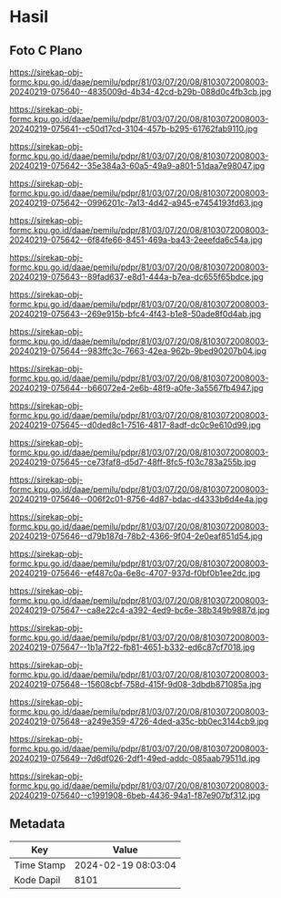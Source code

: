 # Hasil

## Foto C Plano

https://sirekap-obj-formc.kpu.go.id/daae/pemilu/pdpr/81/03/07/20/08/8103072008003-20240219-075640--4835009d-4b34-42cd-b29b-088d0c4fb3cb.jpg

https://sirekap-obj-formc.kpu.go.id/daae/pemilu/pdpr/81/03/07/20/08/8103072008003-20240219-075641--c50d17cd-3104-457b-b295-61762fab9110.jpg

https://sirekap-obj-formc.kpu.go.id/daae/pemilu/pdpr/81/03/07/20/08/8103072008003-20240219-075642--35e384a3-60a5-49a9-a801-51daa7e98047.jpg

https://sirekap-obj-formc.kpu.go.id/daae/pemilu/pdpr/81/03/07/20/08/8103072008003-20240219-075642--0996201c-7a13-4d42-a945-e7454193fd63.jpg

https://sirekap-obj-formc.kpu.go.id/daae/pemilu/pdpr/81/03/07/20/08/8103072008003-20240219-075642--6f84fe66-8451-469a-ba43-2eeefda6c54a.jpg

https://sirekap-obj-formc.kpu.go.id/daae/pemilu/pdpr/81/03/07/20/08/8103072008003-20240219-075643--89fad637-e8d1-444a-b7ea-dc655f65bdce.jpg

https://sirekap-obj-formc.kpu.go.id/daae/pemilu/pdpr/81/03/07/20/08/8103072008003-20240219-075643--269e915b-bfc4-4f43-b1e8-50ade8f0d4ab.jpg

https://sirekap-obj-formc.kpu.go.id/daae/pemilu/pdpr/81/03/07/20/08/8103072008003-20240219-075644--983ffc3c-7663-42ea-962b-9bed90207b04.jpg

https://sirekap-obj-formc.kpu.go.id/daae/pemilu/pdpr/81/03/07/20/08/8103072008003-20240219-075644--b66072e4-2e6b-48f9-a0fe-3a5567fb4947.jpg

https://sirekap-obj-formc.kpu.go.id/daae/pemilu/pdpr/81/03/07/20/08/8103072008003-20240219-075645--d0ded8c1-7516-4817-8adf-dc0c9e610d99.jpg

https://sirekap-obj-formc.kpu.go.id/daae/pemilu/pdpr/81/03/07/20/08/8103072008003-20240219-075645--ce73faf8-d5d7-48ff-8fc5-f03c783a255b.jpg

https://sirekap-obj-formc.kpu.go.id/daae/pemilu/pdpr/81/03/07/20/08/8103072008003-20240219-075646--006f2c01-8756-4d87-bdac-d4333b6d4e4a.jpg

https://sirekap-obj-formc.kpu.go.id/daae/pemilu/pdpr/81/03/07/20/08/8103072008003-20240219-075646--d79b187d-78b2-4366-9f04-2e0eaf851d54.jpg

https://sirekap-obj-formc.kpu.go.id/daae/pemilu/pdpr/81/03/07/20/08/8103072008003-20240219-075646--ef487c0a-6e8c-4707-937d-f0bf0b1ee2dc.jpg

https://sirekap-obj-formc.kpu.go.id/daae/pemilu/pdpr/81/03/07/20/08/8103072008003-20240219-075647--ca8e22c4-a392-4ed9-bc6e-38b349b9887d.jpg

https://sirekap-obj-formc.kpu.go.id/daae/pemilu/pdpr/81/03/07/20/08/8103072008003-20240219-075647--1b1a7f22-fb81-4651-b332-ed6c87cf7018.jpg

https://sirekap-obj-formc.kpu.go.id/daae/pemilu/pdpr/81/03/07/20/08/8103072008003-20240219-075648--15608cbf-758d-415f-9d08-3dbdb871085a.jpg

https://sirekap-obj-formc.kpu.go.id/daae/pemilu/pdpr/81/03/07/20/08/8103072008003-20240219-075648--a249e359-4726-4ded-a35c-bb0ec3144cb9.jpg

https://sirekap-obj-formc.kpu.go.id/daae/pemilu/pdpr/81/03/07/20/08/8103072008003-20240219-075649--7d6df026-2df1-49ed-addc-085aab79511d.jpg

https://sirekap-obj-formc.kpu.go.id/daae/pemilu/pdpr/81/03/07/20/08/8103072008003-20240219-075640--c1991908-6beb-4436-94a1-f87e907bf312.jpg


## Metadata

| Key        | Value               |
| ---------- | ------------------- |
| Time Stamp | 2024-02-19 08:03:04 |
| Kode Dapil | 8101                |



